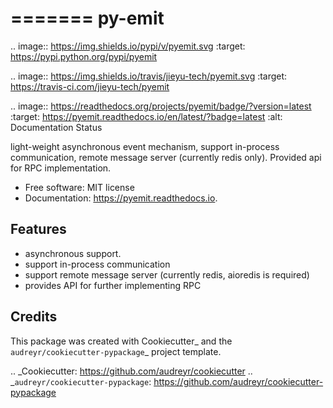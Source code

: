 =======
py-emit
=======


.. image:: https://img.shields.io/pypi/v/pyemit.svg
        :target: https://pypi.python.org/pypi/pyemit

.. image:: https://img.shields.io/travis/jieyu-tech/pyemit.svg
        :target: https://travis-ci.com/jieyu-tech/pyemit

.. image:: https://readthedocs.org/projects/pyemit/badge/?version=latest
        :target: https://pyemit.readthedocs.io/en/latest/?badge=latest
        :alt: Documentation Status




light-weight asynchronous event mechanism, support in-process communication, remote message server (currently redis
 only). Provided api for RPC implementation.


* Free software: MIT license
* Documentation: https://pyemit.readthedocs.io.


Features
--------

* asynchronous support.
* support in-process communication
* support remote message server (currently redis, aioredis is required)
* provides API for further implementing RPC

Credits
-------

This package was created with Cookiecutter_ and the `audreyr/cookiecutter-pypackage`_ project template.

.. _Cookiecutter: https://github.com/audreyr/cookiecutter
.. _`audreyr/cookiecutter-pypackage`: https://github.com/audreyr/cookiecutter-pypackage
